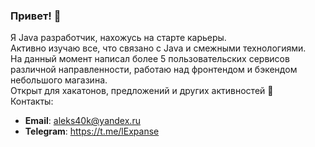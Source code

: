 ### Привет! 👋

Я Java разработчик, нахожусь на старте карьеры. <br>
Активно изучаю все, что связано с Java и смежными технологиями. <br>
На данный момент написал более 5 пользовательских сервисов различной направленности,
работаю над фронтендом и бэкендом небольшого магазина. <br>
Открыт для хакатонов, предложений и других активностей :muscle: <br>
Контакты: <br>
+ <strong>Email</strong>: aleks40k@yandex.ru <br>
+ <strong>Telegram</strong>: https://t.me/lExpanse
